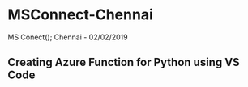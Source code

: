 # MSConnect-Chennai
MS Conect(); Chennai - 02/02/2019

## Creating Azure Function for Python using VS Code
